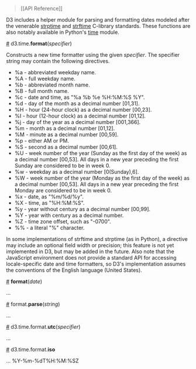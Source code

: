 > [[API Reference]]

D3 includes a helper module for parsing and formatting dates modeled after the venerable [strptime](http://pubs.opengroup.org/onlinepubs/009695399/functions/strptime.html) and [strftime](http://pubs.opengroup.org/onlinepubs/007908799/xsh/strftime.html) C-library standards. These functions are also notably available in Python's [time](http://docs.python.org/library/time.html) module.

<a name="format" href="#format">#</a> d3.time.<b>format</b>(<i>specifier</i>)

Constructs a new time formatter using the given *specifier*. The specifier string may contain the following directives.

* %a - abbreviated weekday name.
* %A - full weekday name.
* %b - abbreviated month name.
* %B - full month name.
* %c - date and time, as "%a %b %e %H:%M:%S %Y".
* %d - day of the month as a decimal number [01,31].
* %H - hour (24-hour clock) as a decimal number [00,23].
* %I - hour (12-hour clock) as a decimal number [01,12].
* %j - day of the year as a decimal number [001,366].
* %m - month as a decimal number [01,12].
* %M - minute as a decimal number [00,59].
* %p - either AM or PM.
* %S - second as a decimal number [00,61].
* %U - week number of the year (Sunday as the first day of the week) as a decimal number [00,53]. All days in a new year preceding the first Sunday are considered to be in week 0.
* %w - weekday as a decimal number [0(Sunday),6].
* %W - week number of the year (Monday as the first day of the week) as a decimal number [00,53]. All days in a new year preceding the first Monday are considered to be in week 0.
* %x - date, as "%m/%d/%y".
* %X - time, as "%H:%M:%S".
* %y - year without century as a decimal number [00,99].
* %Y - year with century as a decimal number.
* %Z - time zone offset, such as "-0700".
* %% - a literal "%" character.	

In some implementations of strftime and strptime (as in Python), a directive may include an optional field width or precision; this feature is not yet implemented in D3, but may be added in the future. Also note that the JavaScript environment does not provide a standard API for accessing locale-specific date and time formatters, so D3's implementation assumes the conventions of the English language (United States).

<a name="_format" href="#_format">#</a> <b>format</b>(<i>date</i>)

…

<a name="parse" href="#parse">#</a> format.<b>parse</b>(<i>string</i>)

…

<a name="format_utc" href="#format_utc">#</a> d3.time.format.<b>utc</b>(<i>specifier</i>)

…

<a name="format_iso" href="#format_iso">#</a> d3.time.format.<b>iso</b>

… %Y-%m-%dT%H:%M:%SZ
